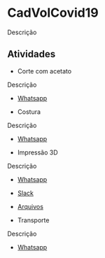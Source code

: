 # CadVolCovid19

Descrição

## Atividades

- Corte com acetato

Descrição

  - [Whatsapp](#)

- Costura

Descrição

  - [Whatsapp](#)

- Impressão 3D

Descrição

  - [Whatsapp](#)
  - [Slack](#)
  - [Arquivos](#)

- Transporte

Descrição

  - [Whatsapp](#)
